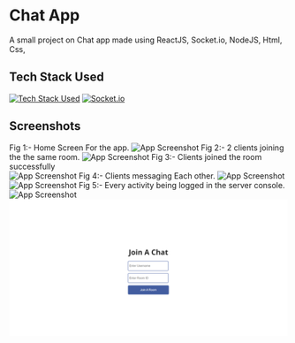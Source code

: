 
# Chat App

A small project on Chat app made using ReactJS, Socket.io, NodeJS, Html, Css, 


## Tech Stack Used
[![Tech Stack Used](https://skills.thijs.gg/icons?i=react,nodejs,html,css)](https://skills.thijs.gg)
[![Socket.io](https://user-images.githubusercontent.com/74059877/249572852-9fbd93a5-7a2d-4536-8223-04e00d20a043.png)](socket.io)
## Screenshots

Fig 1:- Home Screen For the app.
![App Screenshot](https://user-images.githubusercontent.com/74059877/249572811-2eac2eb4-b62f-426a-9491-c1e7f4b4d9a6.png)
Fig 2:- 2 clients joining the the same room.
![App Screenshot](https://user-images.githubusercontent.com/74059877/249572828-bf2b1a1e-4d29-4294-98a6-a19d10551f39.png)
Fig 3:- Clients joined the room successfully  
![App Screenshot](https://user-images.githubusercontent.com/74059877/249572833-61468a5d-8124-49bd-8796-9849afd34560.png)
Fig 4:- Clients messaging Each other.
![App Screenshot](https://user-images.githubusercontent.com/74059877/249572838-20d1182a-8f6c-4900-a345-18e1f3158be4.png)
![App Screenshot](https://user-images.githubusercontent.com/74059877/249572842-7438d726-d865-4beb-85a6-c6fa84c4f52c.png)
Fig 5:- Every activity being logged in the server console.
![App Screenshot](https://user-images.githubusercontent.com/74059877/249572847-44e7441f-df30-45ef-a7e5-73089c3ed4a1.png)
![Screenshot](ss_1.png)
